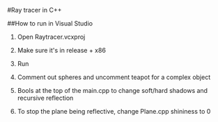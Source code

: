 #Ray tracer in C++

##How to run in Visual Studio

1. Open Raytracer.vcxproj

2. Make sure it's in release + x86

3. Run

4. Comment out spheres and uncomment teapot for a complex object

5. Bools at the top of the main.cpp to change soft/hard shadows and recursive reflection

6. To stop the plane being reflective, change Plane.cpp shininess to 0
